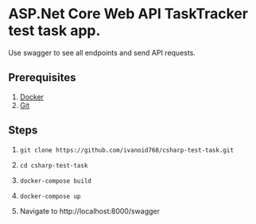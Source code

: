 # ASP.Net Core Web API TaskTracker test task app.
Use swagger to see all endpoints and send API requests.

## Prerequisites
1. [Docker](https://www.docker.com/)
2. [Git](https://git-scm.com/)

## Steps
1. `git clone https://github.com/ivanoid768/csharp-test-task.git`

2. `cd csharp-test-task`

3. `docker-compose build`

4. `docker-compose up`

5.  Navigate to http://localhost:8000/swagger